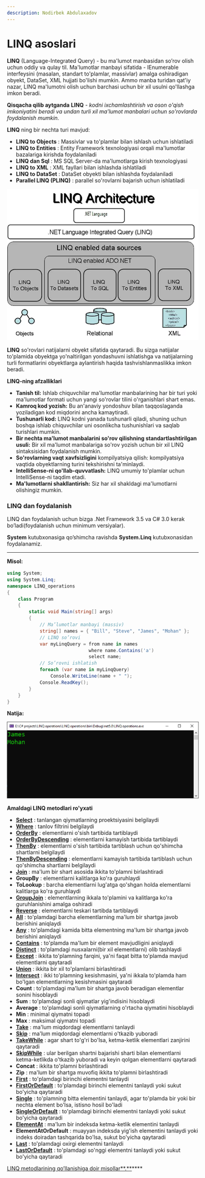 ```yaml
---
description: Nodirbek Abdulaxadov
---
```


# LINQ asoslari

**LINQ** \(Language-Integrated Query\) - bu ma'lumot manbasidan so’rov olish  uchun oddiy va qulay til. Ma'lumotlar manbayi sifatida - IEnumerable interfeysini \(masalan, standart to'plamlar, massivlar\) amalga oshiradigan obyekt, DataSet, XML hujjati bo'lishi mumkin. Ammo manba turidan qat'iy nazar, LINQ ma'lumotni olish uchun barchasi uchun bir xil usulni qo'llashga imkon beradi.


**Qisqacha qilib aytganda** **LINQ** - _kodni ixchamlashtirish va oson o'qish imkoniyatini beradi va undan turli xil ma'lumot manbalari uchun so'rovlarda foydalanish mumkin._

**LINQ** ning bir nechta turi mavjud:

* **LINQ to Objects** : Massivlar va to'plamlar bilan ishlash uchun ishlatiladi
* **LINQ to Entities** : Entity Framework texnologiyasi orqali ma'lumotlar bazalariga kirishda foydalaniladi
* **LINQ dan Sql** : MS SQL Server-da ma'lumotlarga kirish texnologiyasi
* **LINQ to XML** : XML fayllari bilan ishlashda ishlatiladi
* **LINQ to DataSet** : DataSet obyekti bilan ishlashda foydalaniladi
* **Parallel LINQ \(PLINQ\)** : parallel so'rovlarni bajarish uchun ishlatiladi

![](../../.gitbook/assets/image%20%284%29.png)

**LINQ** so'rovlari natijalarni obyekt sifatida qaytaradi. Bu sizga natijalar to'plamida obyektga yo'naltirilgan yondashuvni ishlatishga va natijalarning turli formatlarini obyektlarga aylantirish haqida tashvishlanmaslikka imkon beradi.


**LINQ-ning afzalliklari**

* **Tanish til:** Ishlab chiquvchilar ma'lumotlar manbalarining har bir turi yoki ma'lumotlar formati uchun yangi so'rovlar tilini o'rganishlari shart emas.
* **Kamroq kod yozish:** Bu an'anaviy yondoshuv bilan taqqoslaganda yoziladigan kod miqdorini ancha kamaytiradi.
* **Tushunarli kod:** LINQ kodni yanada tushunarli qiladi, shuning uchun boshqa ishlab chiquvchilar uni osonlikcha tushunishlari va saqlab turishlari mumkin.
* **Bir nechta ma'lumot manbalarini so'rov qilishning standartlashtirilgan usuli:** Bir xil ma'lumot manbalariga so'rov yozish uchun bir xil LINQ sintaksisidan foydalanish mumkin.
* **So'rovlarning vaqt xavfsizligini** kompilyatsiya qilish: kompilyatsiya vaqtida obyektlarning turini tekshirishni ta'minlaydi.
* **IntelliSense-ni qo'llab-quvvatlash:** LINQ umumiy to'plamlar uchun IntelliSense-ni taqdim etadi.
* **Ma'lumotlarni shakllantirish:** Siz har xil shakldagi ma'lumotlarni olishingiz mumkin.

### **LINQ** dan foydalanish


LINQ dan foydalanish uchun bizga .Net Framework 3.5 va C\# 3.0 kerak bo’ladi\(foydalanish uchun minimum versiyalar\).


**System** kutubxonasiga qo’shimcha ravishda **System.Linq** kutubxonasidan foydalanamiz.
****

**Misol:**

```csharp
using System;
using System.Linq;
namespace LINQ_operations
{
    class Program
    {
        static void Main(string[] args)
        {
            // Ma’lumotlar manbayi (massiv)
            string[] names = { "Bill", "Steve", "James", "Mohan" };
            // LINQ so’rovi 
            var myLinqQuery = from name in names
                              where name.Contains('a')
                              select name;
            // So’rovni ishlatish
            foreach (var name in myLinqQuery)
                Console.WriteLine(name + " ");
            Console.ReadKey();
        }
    }
}

```

**Natija:**

![](../../.gitbook/assets/image%20%2836%29.png)

**Amaldagi LINQ metodlari ro'yxati**

* [**Select**](https://docs.dot-net.uz/c-.net/linq/select) : tanlangan qiymatlarning proektsiyasini belgilaydi
* [**Where**](https://docs.dot-net.uz/c-.net/linq/where) : tanlov filtrini belgilaydi
* [**OrderBy**](https://docs.dot-net.uz/c-.net/linq/orderby-va-orderbydescending) : elementlarni o'sish tartibida tartiblaydi
* [**OrderByDescending**](https://docs.dot-net.uz/c-.net/linq/orderby-va-orderbydescending) : elementlarni kamayish tartibida tartiblaydi
* [**ThenBy**](https://docs.dot-net.uz/c-.net/linq/thenby-va-thenbydescending) : elementlarni o'sish tartibida tartiblash uchun qo'shimcha shartlarni belgilaydi
* [**ThenByDescending**](https://docs.dot-net.uz/c-.net/linq/thenby-va-thenbydescending) : elementlarni kamayish tartibida tartiblash uchun qo'shimcha shartlarni belgilaydi
* [**Join**](https://docs.dot-net.uz/c-.net/linq/join-operatorlari) : ma'lum bir shart asosida ikkita to'plamni birlashtiradi
* **GroupBy** : elementlarni kalitlarga ko'ra guruhlaydi
* **ToLookup** : barcha elementlarni lug'atga qo'shgan holda elementlarni kalitlarga ko'ra guruhlaydi
* [**GroupJoin**](https://docs.dot-net.uz/c-.net/linq/join-operatorlari/group-join) : elementlarning ikkala to'plamini va kalitlarga ko'ra guruhlanishini amalga oshiradi
* [**Reverse**](https://docs.dot-net.uz/c-.net/linq/reverse) : elementlarni teskari tartibda tartiblaydi
* [**All**](https://docs.dot-net.uz/c-.net/linq/miqdor-operatorlari/all) : to'plamdagi barcha elementlarning ma'lum bir shartga javob berishini aniqlaydi
* [**Any**](https://docs.dot-net.uz/c-.net/linq/miqdor-operatorlari/any) : to'plamdagi kamida bitta elementning ma'lum bir shartga javob berishini aniqlaydi
* [**Contains**](https://docs.dot-net.uz/c-.net/linq/miqdor-operatorlari/contains) : to'plamda ma'lum bir element mavjudligini aniqlaydi
* [**Distinct**](https://docs.dot-net.uz/c-.net/linq/set-operatsiyasi/distinct) : to'plamdagi nusxalarni(bir xil elementlarni) olib tashlaydi
* [**Except**](https://docs.dot-net.uz/c-.net/linq/set-operatsiyasi/except) : ikkita to'plamning farqini, ya'ni faqat bitta to'plamda mavjud elementlarni qaytaradi
* [**Union**](https://docs.dot-net.uz/c-.net/linq/set-operatsiyasi/union) : ikkita bir xil to'plamlarni birlashtiradi
* [**Intersect**](https://docs.dot-net.uz/c-.net/linq/set-operatsiyasi/intersect) : ikki to'plamning kesishmasini, ya'ni ikkala to'plamda ham bo'lgan elementlarning kesishmasini qaytaradi
* **Count** : to'plamdagi ma'lum bir shartga javob beradigan elementlar sonini hisoblaydi
* **Sum** : to'plamdagi sonli qiymatlar yig'indisini hisoblaydi
* **Average** : to'plamdagi sonli qiymatlarning o'rtacha qiymatini hisoblaydi
* **Min** : minimal qiymatni topadi
* **Max** : maksimal qiymatni topadi
* [**Take**](https://docs.dot-net.uz/c-.net/linq/bolim-operatorlari/take) : ma'lum miqdordagi elementlarni tanlaydi
* [**Skip**](https://docs.dot-net.uz/c-.net/linq/bolim-operatorlari/skip) : ma'lum miqdordagi elementlarni o'tkazib yuboradi
* [**TakeWhile**](https://docs.dot-net.uz/c-.net/linq/bolim-operatorlari/takewhile) : agar shart to'g'ri bo'lsa, ketma-ketlik elementlari zanjirini qaytaradi
* [**SkipWhile**](https://docs.dot-net.uz/c-.net/linq/bolim-operatorlari/skipwhile) : ular berilgan shartni bajarishi sharti bilan elementlarni ketma-ketlikda o'tkazib yuboradi va keyin qolgan elementlarni qaytaradi
* **Concat** : ikkita to'plamni birlashtiradi
* **Zip** : ma'lum bir shartga muvofiq ikkita to'plamni birlashtiradi
* [**First**](https://docs.dot-net.uz/c-.net/linq/element-operatsiyalari/first-va-firstordefault) : to'plamdagi birinchi elementni tanlaydi
* [**FirstOrDefault**](https://docs.dot-net.uz/c-.net/linq/element-operatsiyalari/first-va-firstordefault) : to'plamdagi birinchi elementni tanlaydi yoki sukut bo'yicha qaytaradi
* [**Single**](https://docs.dot-net.uz/c-.net/linq/element-operatsiyalari/single-va-singleordefault) : to'plamning bitta elementini tanlaydi, agar to'plamda bir yoki bir nechta element bo'lsa, istisno hosil bo'ladi
* [**SingleOrDefault**](https://docs.dot-net.uz/c-.net/linq/element-operatsiyalari/single-va-singleordefault) : to'plamdagi birinchi elementni tanlaydi yoki sukut bo'yicha qaytaradi
* [**ElementAt**](https://docs.dot-net.uz/c-.net/linq/element-operatsiyalari/elementat) : ma'lum bir indeksda ketma-ketlik elementini tanlaydi
* **ElementAtOrDefault** : muayyan indeksda yig'ish elementini tanlaydi yoki indeks doiradan tashqarida bo'lsa, sukut bo'yicha qaytaradi
* [**Last**](https://docs.dot-net.uz/c-.net/linq/element-operatsiyalari/last-va-lastordefault) : to'plamdagi oxirgi elementni tanlaydi
* [**LastOrDefault**](https://docs.dot-net.uz/c-.net/linq/element-operatsiyalari/last-va-lastordefault) : to'plamdagi so'nggi elementni tanlaydi yoki sukut bo'yicha qaytaradi


[LINQ metodlarining qo’llanishiga doir misollar**.**](https://github.com/Nodirbek-Abdulaxadov/DOTNET.UZ/tree/main/LINQ-operations-master)\*\*\*\*

